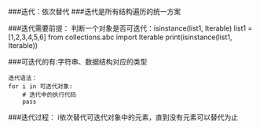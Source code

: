 ###迭代：依次替代
###迭代是所有结构遍历的统一方案

###迭代需要前提：
    判断一个对象是否可迭代：isinstance(list1, Iterable)
    list1 = [1,2,3,4,5,6]
    from collections.abc import Iterable
    print(isinstance(list1, Iterable))

###可迭代的有:字符串、数据结构对应的类型

    迭代语法：
    for i in 可迭代对象:
        # 迭代中的执行代码
        pass

###迭代过程：
    i依次替代可迭代对象中的元素，直到没有元素可以替代为止

